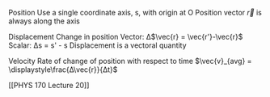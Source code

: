 Position
	Use a single coordinate axis, s, with origin at O
	Position vector $\vec{r}$ is always along the axis

Displacement
	Change in position
	Vector: Δ$\vec{r} = \vec{r'}-\vec{r}$
	Scalar: Δs = s' - s
	Displacement is a vectoral quantity

Velocity
	Rate of change of position with respect to time
	$\vec{v}_{avg} = \displaystyle\frac{Δ\vec{r}}{Δt}$

[[PHYS 170 Lecture 20]]